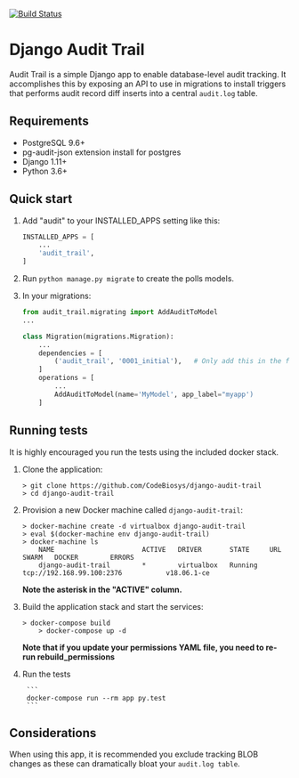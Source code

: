 [![Build Status](https://travis-ci.com/Codebiosys/django-audit-trail.svg?token=QV3wJRfpprDN5XdYRpuT&branch=master)](https://travis-ci.com/Codebiosys/django-audit-trail)

# Django Audit Trail

Audit Trail is a simple Django app to enable database-level audit tracking. It
accomplishes this by exposing an API to use in migrations to install
triggers that performs audit record diff inserts into a central
`audit.log` table.


## Requirements

* PostgreSQL 9.6+
* pg-audit-json extension install for postgres
* Django 1.11+
* Python 3.6+


## Quick start

1. Add "audit" to your INSTALLED_APPS setting like this:

    ```python
    INSTALLED_APPS = [
        ...
        'audit_trail',
    ]
    ```

1. Run `python manage.py migrate` to create the polls models.


1. In your migrations:

    ```python
    from audit_trail.migrating import AddAuditToModel
    ...

    class Migration(migrations.Migration):
        ...
        dependencies = [
            ('audit_trail', '0001_initial'),   # Only add this in the first migration
        ]
        operations = [
            ...
            AddAuditToModel(name='MyModel', app_label="myapp')
        ]
    ```

## Running tests

It is highly encouraged you run the tests using the included docker stack.


1. Clone the application:

    ```
    > git clone https://github.com/CodeBiosys/django-audit-trail
    > cd django-audit-trail
    ```

1. Provision a new Docker machine called `django-audit-trail`:

    ```
    > docker-machine create -d virtualbox django-audit-trail
    > eval $(docker-machine env django-audit-trail)
    > docker-machine ls
		NAME                      ACTIVE   DRIVER       STATE     URL                         SWARM   DOCKER        ERRORS
		django-audit-trail        *        virtualbox   Running   tcp://192.168.99.100:2376           v18.06.1-ce
    ```

    **Note the asterisk in the "ACTIVE" column.**


1. Build the application stack and start the services:

    ```
    > docker-compose build
		> docker-compose up -d
    ```

    **Note that if you update your permissions YAML file, you need to re-run
    rebuild_permissions**

1. Run the tests

		```
		docker-compose run --rm app py.test
		```


## Considerations

When using this app, it is recommended you exclude tracking BLOB changes as these
can dramatically bloat your `audit.log table`.

